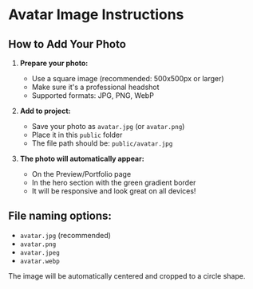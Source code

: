 # Avatar Image Instructions

## How to Add Your Photo

1. **Prepare your photo:**
   - Use a square image (recommended: 500x500px or larger)
   - Make sure it's a professional headshot
   - Supported formats: JPG, PNG, WebP

2. **Add to project:**
   - Save your photo as `avatar.jpg` (or `avatar.png`)
   - Place it in this `public` folder
   - The file path should be: `public/avatar.jpg`

3. **The photo will automatically appear:**
   - On the Preview/Portfolio page
   - In the hero section with the green gradient border
   - It will be responsive and look great on all devices!

## File naming options:
- `avatar.jpg` (recommended)
- `avatar.png`
- `avatar.jpeg`
- `avatar.webp`

The image will be automatically centered and cropped to a circle shape.
